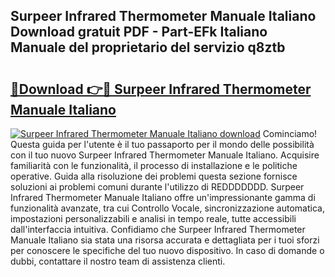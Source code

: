 ## Surpeer Infrared Thermometer Manuale Italiano Download gratuit PDF - Part-EFk Italiano Manuale del proprietario del servizio q8ztb

# <h2><a href="http://dffqxl2.blite.top/?on=Surpeer+Infrared+Thermometer+Manuale+Italiano">🔗Download 👉🔴 Surpeer Infrared Thermometer Manuale Italiano</a></h2>

[![Surpeer Infrared Thermometer Manuale Italiano download](https://i.imgur.com/lujVjoI.png)](http://dffqxl2.blite.top/?on=Surpeer+Infrared+Thermometer+Manuale+Italiano)
Cominciamo! Questa guida per l'utente è il tuo passaporto per il mondo delle possibilità con il tuo nuovo Surpeer Infrared Thermometer Manuale Italiano. Acquisire familiarità con le funzionalità, il processo di installazione e le politiche operative. Guida alla risoluzione dei problemi questa sezione fornisce soluzioni ai problemi comuni durante l'utilizzo di REDDDDDDD. Surpeer Infrared Thermometer Manuale Italiano offre un'impressionante gamma di funzionalità avanzate, tra cui Controllo Vocale, sincronizzazione automatica, impostazioni personalizzabili e analisi in tempo reale, tutte accessibili dall'interfaccia intuitiva. Confidiamo che Surpeer Infrared Thermometer Manuale Italiano sia stata una risorsa accurata e dettagliata per i tuoi sforzi per conoscere le specifiche del tuo nuovo dispositivo. In caso di domande o dubbi, contattare il nostro team di assistenza clienti.
